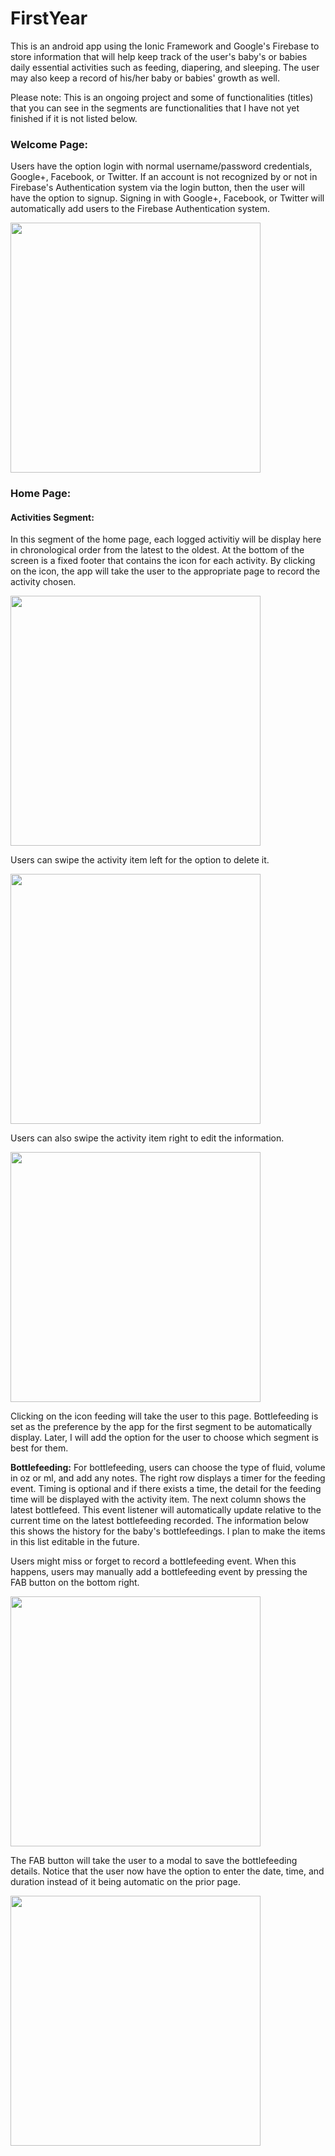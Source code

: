 # FirstYear
This is an android app using the Ionic Framework and Google's Firebase to store information that will help keep track of the user's baby's or babies daily essential activities such as feeding, diapering, and sleeping. The user may also keep a record of his/her baby or babies' growth as well.

Please note: This is an ongoing project and some of functionalities (titles) that you can see in the segments are functionalities that I have not yet finished if it is not listed below. 
<br/>

### Welcome Page:
Users have the option login with normal username/password credentials, Google+, Facebook, or Twitter. If an account is not recognized by or not in Firebase's Authentication system via the login button, then the user will have the option to signup. Signing in with Google+, Facebook, or Twitter will automatically add users to the Firebase Authentication system. 

<img align="center" src="Readme_screenshots/welcome.png" width="400" />
<br/>

### Home Page: 

#### Activities Segment:
In this segment of the home page, each logged activitiy will be display here in chronological order from the latest to the oldest. At the bottom of the screen is a fixed footer that contains the icon for each activity. By clicking on the icon, the app will take the user to the appropriate page to record the activity chosen. 

<img src="Readme_screenshots/home.png" width="400" />
<br/>

Users can swipe the activity item left for the option to delete it.

<img src="Readme_screenshots/delete_activity_home.png" width="400" />
<br/>

Users can also swipe the activity item right to edit the information. 

<img src="Readme_screenshots/edit_activity_home.png" width="400" />
<br/>

Clicking on the icon feeding will take the user to this page. Bottlefeeding is set as the preference by the app for the first segment to be automatically display. Later, I will add the option for the user to choose which segment is best for them. 

<b>Bottlefeeding:</b>
For bottlefeeding, users can choose the type of fluid, volume in oz or ml, and add any notes. The right row displays a timer for the feeding event. Timing is optional and if there exists a time, the detail for the feeding time will be displayed with the activity item. The next column shows the latest bottlefeed. This event listener will automatically update relative to the current time on the latest bottlefeeding recorded. The information below this shows the history for the baby's bottlefeedings. I plan to make the items in this list editable in the future. 

Users might miss or forget to record a bottlefeeding event. When this happens, users may manually add a bottlefeeding event by pressing the FAB button on the bottom right. 

<img src="Readme_screenshots/bottlefeeding.png" width="400" />
<br/>

The FAB button will take the user to a modal to save the bottlefeeding details. Notice that the user now have the option to enter the date, time, and duration instead of it being automatic on the prior page. 

<img src="Readme_screenshots/manually_add_bottlefeeding.png" width="400" />
<br/>



